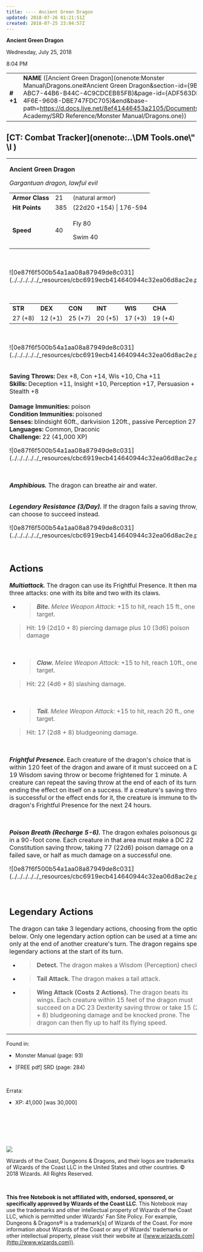 ```yaml
---
title: ---- Ancient Green Dragon
updated: 2018-07-26 01:21:51Z
created: 2018-07-25 23:04:57Z
---
```


**Ancient Green Dragon**

Wednesday, July 25, 2018

8:04 PM

|           |                                                                                                                                                                                                                                                                                                                          |        |         |         |     |       |          |
|-----------|--------------------------------------------------------------------------------------------------------------------------------------------------------------------------------------------------------------------------------------------------------------------------------------------------------------------------|--------|---------|---------|-----|-------|----------|
| **\# +1** | **NAME** ([Ancient Green Dragon](onenote:Monster Manual\\Dragons.one#Ancient Green Dragon&section-id={9B13BEB9-ABC7-44B6-B44C-4C9CDCEB85FB}&page-id={ADF563DD-2A67-4F6E-9608-DBE747FDC705}&end&base-path=https://d.docs.live.net/8ef41446453a2105/Documents/Adventure Academy/SRD Reference/Monster Manual/Dragons.one)) | **21** | **385** | **385** | \-  | Notes | 30000 XP |

## [CT: Combat Tracker](onenote:..\\DM Tools.one\\" \l )

<table><tbody><tr class="odd"><td><p><strong>Ancient Green Dragon</strong></p><p><em>Gargantuan dragon, lawful evil</em></p><table><tbody><tr class="odd"><td><strong>Armor Class</strong></td><td>21</td><td>(natural armor)</td></tr><tr class="even"><td><strong>Hit Points</strong></td><td>385</td><td>(22d20 +154) | 176-594</td></tr><tr class="odd"><td><strong>Speed</strong></td><td>40</td><td><p>Fly 80</p><p>Swim 40</p></td></tr></tbody></table><p> </p><p>![0e87f6f500b54a1aa08a87949de8c031](../../../../../_resources/cbc6919ecb414640944c32ea06d8ac2e.png)</p><p> </p><table><tbody><tr class="odd"><td><strong>STR</strong></td><td><strong>DEX</strong></td><td><strong>CON</strong></td><td><strong>INT</strong></td><td><strong>WIS</strong></td><td><strong>CHA</strong></td></tr><tr class="even"><td>27 (+8)</td><td>12 (+1)</td><td>25 (+7)</td><td>20 (+5)</td><td>17 (+3)</td><td>19 (+4)</td></tr></tbody></table><p> </p><p>![0e87f6f500b54a1aa08a87949de8c031](../../../../../_resources/cbc6919ecb414640944c32ea06d8ac2e.png)</p><p><strong><br />
Saving Throws:</strong> Dex +8, Con +14, Wis +10, Cha +11<br />
<strong>Skills:</strong> Deception +11, Insight +10, Perception +17, Persuasion + 11, Stealth +8<br />
<br />
<strong>Damage Immunities:</strong> poison<br />
<strong>Condition Immunities:</strong> poisoned<br />
<strong>Senses:</strong> blindsight 60ft., darkvision 120ft., passive Perception 27<br />
<strong>Languages:</strong> Common, Draconic<br />
<strong>Challenge:</strong> 22 (41,000 XP)</p><p>![0e87f6f500b54a1aa08a87949de8c031](../../../../../_resources/cbc6919ecb414640944c32ea06d8ac2e.png)</p><p> </p><p><em><strong>Amphibious.</strong></em> The dragon can breathe air and water.</p><p><em><strong><br />
Legendary Resistance (3/Day).</strong></em> If the dragon fails a saving throw, it can choose to succeed instead.</p><p>![0e87f6f500b54a1aa08a87949de8c031](../../../../../_resources/cbc6919ecb414640944c32ea06d8ac2e.png)</p><h2 id="actions"><strong><br />
Actions</strong></h2><p><em><strong>Multiattack.</strong></em> The dragon can use its Frightful Presence. It then makes three attacks: one with its bite and two with its claws.</p><ul><li><blockquote><p><em><strong>Bite.</strong> Melee Weapon Attack:</em> +15 to hit, reach 15 ft., one target.</p></blockquote></li></ul><blockquote><p>Hit: 19 (2d10 + 8) piercing damage plus 10 (3d6) poison damage</p></blockquote><p> </p><ul><li><blockquote><p><em><strong>Claw.</strong> Melee Weapon Attack:</em> +15 to hit, reach 10ft., one target.</p></blockquote></li></ul><blockquote><p>Hit: 22 (4d6 + 8) slashing damage.</p></blockquote><p> </p><ul><li><blockquote><p><em><strong>Tail.</strong> Melee Weapon Attack:</em> +15 to hit, reach 20 ft., one target.</p></blockquote></li></ul><blockquote><p>Hit: 17 (2d8 + 8) bludgeoning damage.</p></blockquote><p> </p><p><em><strong>Frightful Presence.</strong></em> Each creature of the dragon's choice that is within 120 feet of the dragon and aware of it must succeed on a DC 19 Wisdom saving throw or become frightened for 1 minute. A creature can repeat the saving throw at the end of each of its turns, ending the effect on itself on a success. If a creature's saving throw is successful or the effect ends for it, the creature is immune to the dragon's Frightful Presence for the next 24 hours.</p><p> </p><p><em><strong>Poison Breath (Recharge 5-6).</strong></em> The dragon exhales poisonous gas in a 90-foot cone. Each creature in that area must make a DC 22 Constitution saving throw, taking 77 (22d6) poison damage on a failed save, or half as much damage on a successful one.</p><p>![0e87f6f500b54a1aa08a87949de8c031](../../../../../_resources/cbc6919ecb414640944c32ea06d8ac2e.png)</p><p> </p><h2 id="legendary-actions"><strong>Legendary Actions</strong></h2><p>The dragon can take 3 legendary actions, choosing from the options below. Only one legendary action option can be used at a time and only at the end of another creature's turn. The dragon regains spent legendary actions at the start of its turn.</p><ul><li><blockquote><p><strong>Detect.</strong> The dragon makes a Wisdom (Perception) check.</p></blockquote></li><li><blockquote><p><strong>Tail Attack.</strong> The dragon makes a tail attack.</p></blockquote></li><li><blockquote><p><strong>Wing Attack (Costs 2 Actions).</strong> The dragon beats its wings. Each creature within 15 feet of the dragon must succeed on a DC 23 Dexterity saving throw or take 15 (2d6 + 8) bludgeoning damage and be knocked prone. The dragon can then fly up to half its flying speed.</p></blockquote></li></ul></td></tr></tbody></table>

Found in:

-   Monster Manual (page: 93)

-   \[FREE pdf\] SRD (page: 284)

 

Errata:

-   XP: 41,000 \[was 30,000\]

 

 

 

![](tmp\media\image2.png)

Wizards of the Coast, Dungeons & Dragons, and their logos are trademarks of Wizards of the Coast LLC in the United States and other countries. © 2018 Wizards. All Rights Reserved.

 

**This free Notebook is not affiliated with, endorsed, sponsored, or specifically approved by Wizards of the Coast LLC**. This Notebook may use the trademarks and other intellectual property of Wizards of the Coast LLC, which is permitted under Wizards' Fan Site Policy. For example, Dungeons & Dragons® is a trademark\[s\] of Wizards of the Coast. For more information about Wizards of the Coast or any of Wizards' trademarks or other intellectual property, please visit their website at ([www.wizards.com](http://www.wizards.com)).

